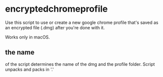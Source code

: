 # encryptedchromeprofile
Use this script to use or create a new google chrome profile that's saved as an encrypted file (.dmg) after you're done with it.

Works only in macOS.
## the name
of the script determines the name of the dmg and the profile folder. Script unpacks and packs in '.'
